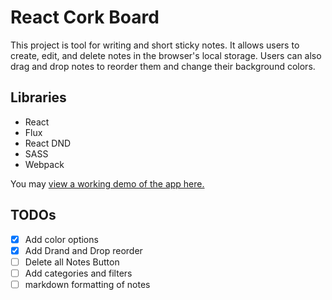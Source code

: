 # React Cork Board
This project is tool for writing and short sticky notes. It allows users to create, edit, and delete notes in the browser's local storage. Users can also drag and drop notes to reorder them and change their background colors.

## Libraries
- React
- Flux
- React DND
- SASS
- Webpack

You may [view a working demo of the app here.](https://pcmart03.github.io/react-corkboard/)

## TODOs
- [x] Add color options
- [x] Add Drand and Drop reorder
- [ ] Delete all Notes Button
- [ ] Add categories and filters
- [ ] markdown formatting of notes
